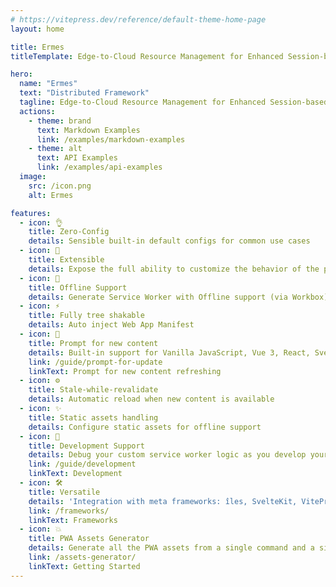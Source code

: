 ```yaml
---
# https://vitepress.dev/reference/default-theme-home-page
layout: home

title: Ermes
titleTemplate: Edge-to-Cloud Resource Management for Enhanced Session-based Applications

hero:
  name: "Ermes"
  text: "Distributed Framework"
  tagline: Edge-to-Cloud Resource Management for Enhanced Session-based Applications
  actions:
    - theme: brand
      text: Markdown Examples
      link: /examples/markdown-examples
    - theme: alt
      text: API Examples
      link: /examples/api-examples
  image:
    src: /icon.png
    alt: Ermes

features:
  - icon: 👌
    title: Zero-Config
    details: Sensible built-in default configs for common use cases
  - icon: 🔩
    title: Extensible
    details: Expose the full ability to customize the behavior of the plugin
  - icon: 🔌
    title: Offline Support
    details: Generate Service Worker with Offline support (via Workbox)
  - icon: ⚡
    title: Fully tree shakable
    details: Auto inject Web App Manifest
  - icon: 💬
    title: Prompt for new content
    details: Built-in support for Vanilla JavaScript, Vue 3, React, Svelte, SolidJS and Preact
    link: /guide/prompt-for-update
    linkText: Prompt for new content refreshing
  - icon: ⚙️
    title: Stale-while-revalidate
    details: Automatic reload when new content is available
  - icon: ✨
    title: Static assets handling
    details: Configure static assets for offline support
  - icon: 🐞
    title: Development Support
    details: Debug your custom service worker logic as you develop your application
    link: /guide/development
    linkText: Development
  - icon: 🛠️
    title: Versatile
    details: 'Integration with meta frameworks: îles, SvelteKit, VitePress, Astro, and Nuxt 3'
    link: /frameworks/
    linkText: Frameworks
  - icon: 💥
    title: PWA Assets Generator
    details: Generate all the PWA assets from a single command and a single source image
    link: /assets-generator/
    linkText: Getting Started
---
```

